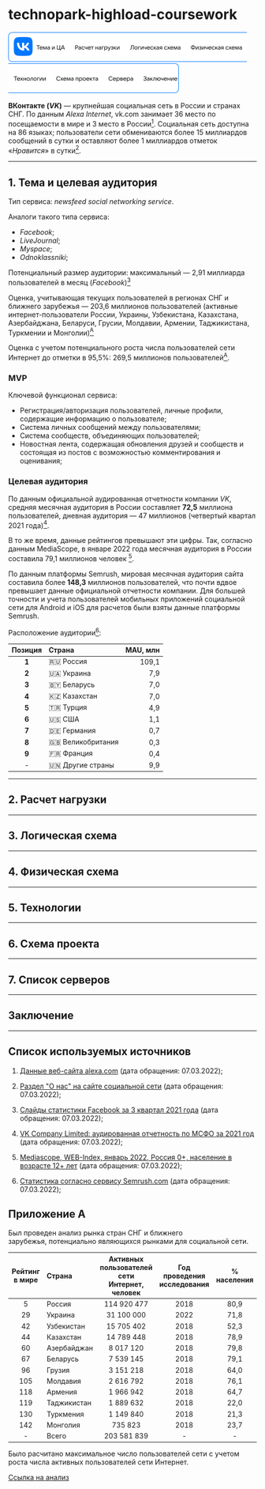 # technopark-highload-coursework

[<img src="./images/header/01_logo.png" height="60px">](http://vk.com/)[<img src="./images/header/02_theme.png" height="60px">](#section-one)[<img src="./images/header/03_nagr.png" height="60px">](#section-two)[<img src="./images/header/04_logic.png" height="60px">](#section-three)[<img src="./images/header/05_physical.png" height="60px">](#section-four)[<img src="./images/header/06_technologies.png" height="60px">](#section-five)[<img src="./images/header/07_scheme.png" height="60px">](#section-six)[<img src="./images/header/08_servers.png" height="60px">](#section-seven)[<img src="./images/header/09_conclusion.png" height="60px">](#section-last)

**ВКонтакте (*VK*)** — крупнейшая социальная сеть в России и странах СНГ. По данным *Alexa Internet*, vk.com занимает 36 место по посещаемости в мире и 3 место в России[<sup>1</sup>](#source-1). Социальная сеть доступна на 86 языках; пользователи сети обмениваются более 15 миллиардов сообщений в сутки и оставляют более 1 миллиардов отметок «*Нравится*» в сутки[<sup>2</sup>](#source-2).

<hr/>

## <a id="section-one"></a>1. Тема и целевая аудитория

Тип сервиса: *newsfeed social networking service*. 

Аналоги такого типа сервиса:

* *Facebook*;
* *LiveJournal*;
* *Myspace*;
* *Odnoklassniki*;

Потенциальный размер аудитории: максимальный — 2,91 миллиарда пользователей в месяц (*Facebook*)[<sup>3</sup>](#source-3)

Оценка, учитывающая текущих пользователей в регионах СНГ и ближнего зарубежья — 203,6 миллионов пользователей (активные интернет-пользователи России, Украины, Узбекистана, Казахстана, Азербайджана, Беларуси, Грусии, Молдавии, Армении, Таджикистана, Туркмении и Монголии)[<sup>А</sup>](#appendix-1)

Оценка с учетом потенциального роста числа пользователей сети Интернет до отметки в 95,5%: 269,5 миллионов пользователей[<sup>А</sup>](#appendix-1).

### MVP

Ключевой функционал сервиса:

* Регистрация/авторизация пользователей, личные профили, содержащие информацию о пользователе;
* Система личных сообщений между пользователями;
* Система сообществ, объединяющих пользователей;
* Новостная лента, содержащая обновления друзей и сообществ и состоящая из постов с возможностью комментирования и оценивания;

### Целевая аудитория

По данным официальной аудированная отчетности компании *VK*, cредняя месячная аудитория в России составляет **72,5** миллиона пользователей, дневная аудитория — 47 миллионов (четвертый квартал 2021 года)[<sup>4</sup>](#source-4).

В то же время, данные рейтингов превышают эти цифры. Так, согласно данным MediaScope, в январе 2022 года месячная аудитория в России составила 79,1 миллионов человек [<sup>5</sup>](#source-5).

По данным платформы Semrush, мировая месячная аудитория сайта составила более **148,3** миллионов пользователей, что почти вдвое превышает данные официальной отчетности компании. Для большей точности и учета пользователей мобильных приложений социальной сети для Android и iOS для расчетов были взяты данные платформы Semrush.

Расположение аудитории[<sup>6</sup>](#source-6):

| Позиция |       Страна      | MAU, млн |
|:------: |:----------------- | --------:|
|  **1**  | 🇷🇺 Россия         | 109,1    |
|  **2**  | 🇺🇦 Украина        | 7,9      |
|  **3**  | 🇧🇾 Беларусь       | 7,0      |
|  **4**  | 🇰🇿 Казахстан      | 7,0      |
|  **5**  | 🇹🇷 Турция         | 4,9      |
|  **6**  | 🇺🇸 США            | 1,1      |
|  **7**  | 🇩🇪 Германия       | 0,7      |
|  **8**  | 🇬🇧 Великобритания | 0,3      |
|  **9**  | 🇫🇷 Франция        | 0,4      |
|    -    | 🇺🇳 Другие страны  | 9,9      |


<hr/>

## <a id="section-two"></a>2. Расчет нагрузки

<hr/>

## <a id="section-three"></a>3. Логическая схема

<hr/>

## <a id="section-four"></a>4. Физическая схема

<hr/>

## <a id="section-five"></a>5. Технологии

<hr/>

## <a id="section-six"></a>6. Схема проекта

<hr/>

## <a id="section-seven"></a>7. Список серверов

<hr/>

## <a id="section-last"></a>Заключение

<hr/>

## Список используемых источников

1. <a id="source-1"></a> [Данные веб-сайта alexa.com](https://www.alexa.com/siteinfo/vk.com) (дата обращения: 07.03.2022);

2. <a id="source-2"></a> [Раздел "О нас" на сайте социальной сети](https://vk.com/about) (дата обращения: 07.03.2022);
   
3. <a id="source-3"></a> [Слайды статистики Facebook за 3 квартал 2021 года](https://investor.fb.com/investor-events/event-details/2021/Facebook-Q2-2021-Earnings/) (дата обращения: 07.03.2022);

4. <a id="source-4"></a> [VK Company Limited: аудированная отчетность по МСФО за 2021 год](https://vk.company/ru/press/releases/11106/) (дата обращения: 07.03.2022);

5. <a id="source-5"></a> [Mediascope, WEB-Index, январь 2022, Россия 0+, население в возрасте 12+ лет](https://mediascope.net/data/) (дата обращения: 07.03.2022);

6. <a id="source-6"></a> [Статистика согласно сервису Semrush.com](https://www.semrush.com/analytics/overview/?q=vk.com) (дата обращения: 07.03.2022);

## <a id="appendix-1"></a> Приложение А

Был проведен анализ рынка стран СНГ и ближнего зарубежья, потенциально являющихся рынками для социальной сети.

| Рейтинг в мире | Страна | Активных пользователей сети Интернет, человек | Год проведения исследования | % населения |
|:---:|:----------- | :----------:| :--: | :--: |
|   5 | Россия      | 114 920 477 | 2018 | 80,9 |
|  29 | Украина     |  31 100 000 | 2022 | 71,8 |
|  42 | Узбекистан  |  15 705 402 | 2018 | 52,3 |
|  44 | Казахстан   |  14 789 448 | 2018 | 78,9 |
|  60 | Азербайджан |   8 017 120 | 2018 | 79,8 |
|  67 | Беларусь    |   7 539 145 | 2018 | 79,1 |
|  96 | Грузия      |   3 151 218 | 2018 | 64,0 |
| 105 | Молдавия    |   2 616 792 | 2018 | 76,1 |
| 118 | Армения     |   1 966 942 | 2018 | 64,7 |
| 119 | Таджикистан |   1 889 632 | 2018 | 22,0 |
| 130 | Туркмения   |   1 149 840 | 2018 | 21,3 |
| 142 | Монголия    |     735 823 | 2018 | 23,7 |
|  -  | Всего       | 203 581 839 |   -  |   -  |

Было расчитано максимальное число пользователей сети с учетом роста числа активных пользователей сети Интернет.

[Ссылка на анализ](./data/highload.ipynb)
